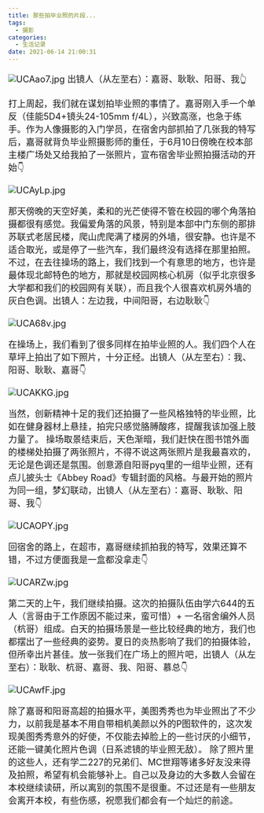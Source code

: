 ```yaml
---
title: 那些拍毕业照的片段...
tags:
  - 摄影
categories:
  - 生活记录
date: 2021-06-14 21:00:31
---
```



<font size=4>

<!-- {% asset_img pic1.jpg %} -->
![UCAao7.jpg](https://m1.im5i.com/2022/07/30/UCAao7.jpg) 出镜人（从左至右）：嘉哥、耿耿、阳哥、我👆

打上周起，我们就在谋划拍毕业照的事情了。嘉哥刚入手一个单反（佳能5D4+镜头24-105mm f/4L），兴致高涨，也急于练手。作为人像摄影的入门学员，在宿舍内部抓拍了几张我的特写后，嘉哥就背负毕业照摄影师的重任，于6月10日傍晚在校本部主楼广场处又给我拍了一张照片，宣布宿舍毕业照拍摄活动的开始👇
<!-- {% asset_img pic2.jpg %} -->
![UCAyLp.jpg](https://m1.im5i.com/2022/07/30/UCAyLp.jpg)

那天傍晚的天空好美，柔和的光芒使得不管在校园的哪个角落拍摄都很有感觉。我偏爱角落的风景，特别是本部中门东侧的那排苏联式老居民楼，爬山虎爬满了楼房的外墙，很安静。也许是不适合取光，或是停了一些汽车，我们最终没有选择在那里拍照。不过，在去往操场的路上，我们找到一个有意思的地方，也许是最体现北邮特色的地方，那就是校园网核心机房（似乎北京很多大学都和我们的校园网有关联），而且我个人很喜欢机房外墙的灰白色调。出镜人：左边我，中间阳哥，右边耿耿👇
<!-- {% asset_img pic3.jpg %} -->
![UCA68v.jpg](https://m1.im5i.com/2022/07/30/UCA68v.jpg)

在操场上，我们看到了很多同样在拍毕业照的人。我们四个人在草坪上拍出了如下照片，十分正经。出镜人（从左至右）：我、阳哥、耿耿、嘉哥👇
<!-- {% asset_img pic4.jpg %} -->
![UCAKKG.jpg](https://m1.im5i.com/2022/07/30/UCAKKG.jpg)

当然，创新精神十足的我们还拍摄了一些风格独特的毕业照，比如在健身器材上悬挂，拍完只感觉胳膊酸疼，提醒我该加强上肢力量了。
操场取景结束后，天色渐暗，我们赶快在图书馆外面的楼梯处拍摄了两张照片，不得不说这两张照片是我最喜欢的，无论是色调还是氛围。创意源自阳哥pyq里的一组毕业照，还有点儿披头士《Abbey Road》专辑封面的风格。与最开始的照片为同一组，梦幻联动，出镜人（从左至右）：嘉哥、耿耿、阳哥、我👇
<!-- {% asset_img pic5.jpg %} -->
![UCAOPY.jpg](https://m1.im5i.com/2022/07/30/UCAOPY.jpg)

回宿舍的路上，在超市，嘉哥继续抓拍我的特写，效果还算不错，不过方便面我是一盒都没拿走👇
<!-- {% asset_img pic6.jpg %} -->
![UCARZw.jpg](https://m1.im5i.com/2022/07/30/UCARZw.jpg)

第二天的上午，我们继续拍摄。这次的拍摄队伍由学六644的五人（言哥由于工作原因不能过来，蛮可惜）+ 一名宿舍编外人员（杭哥）组成。白天的拍摄场景是一些比较经典的地方，我们也都摆出了一些经典的姿势。夏日的炎热影响了我们的拍摄体验，但所幸出片甚佳。放一张我们在广场上的照片吧，出镜人（从左至右）：耿耿、杭哥、嘉哥、我、阳哥、慕总👇
<!-- {% asset_img pic7.jpg %} -->
![UCAwfF.jpg](https://m1.im5i.com/2022/07/30/UCAwfF.jpg)

除了嘉哥和阳哥高超的拍摄水平，美图秀秀也为毕业照出了不少力，以前我是基本不用自带相机美颜以外的P图软件的，这次发现美图秀秀意外的好使，不仅能去掉脸上的一些讨厌的小细节，还能一键美化照片色调（日系滤镜的毕业照无敌）。
除了照片里的这些人，还有学二227的兄弟们、MC世翔等诸多好友没来得及拍照，希望有机会能够补上。自己以及身边的大多数人会留在本校继续读研，所以离别的氛围不是很重。不过还是有一些朋友会离开本校，有些伤感，祝愿我们都会有一个灿烂的前途。

</font>